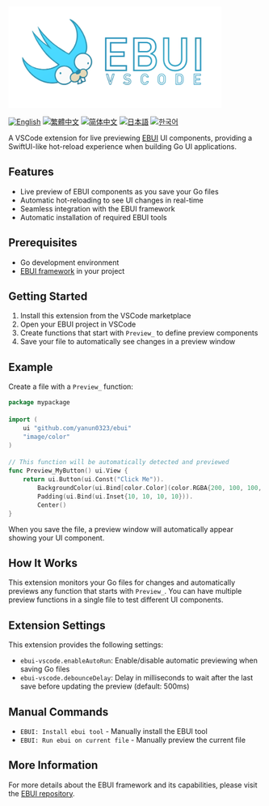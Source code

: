 <a href="."><img height="200" src="./document/ebui-vscode.png"></a>

[![English](https://img.shields.io/badge/English-Click-yellow)](README.md)
[![繁體中文](https://img.shields.io/badge/繁體中文-點擊查看-orange)](README-tw.md)
[![简体中文](https://img.shields.io/badge/简体中文-点击查看-orange)](README-cn.md)
[![日本語](https://img.shields.io/badge/日本語-クリック-青)](README-ja.md)
[![한국어](https://img.shields.io/badge/한국어-클릭-yellow)](README-ko.md)

A VSCode extension for live previewing [EBUI](https://github.com/yanun0323/ebui) UI components, providing a SwiftUI-like hot-reload experience when building Go UI applications.

## Features

- Live preview of EBUI components as you save your Go files
- Automatic hot-reloading to see UI changes in real-time
- Seamless integration with the EBUI framework
- Automatic installation of required EBUI tools

## Prerequisites

- Go development environment
- [EBUI framework](https://github.com/yanun0323/ebui) in your project

## Getting Started

1. Install this extension from the VSCode marketplace
2. Open your EBUI project in VSCode
3. Create functions that start with `Preview_` to define preview components
4. Save your file to automatically see changes in a preview window

## Example

Create a file with a `Preview_` function:

```go
package mypackage

import (
	ui "github.com/yanun0323/ebui"
	"image/color"
)

// This function will be automatically detected and previewed
func Preview_MyButton() ui.View {
	return ui.Button(ui.Const("Click Me")).
		BackgroundColor(ui.Bind[color.Color](color.RGBA{200, 100, 100, 255})).
		Padding(ui.Bind(ui.Inset{10, 10, 10, 10})).
		Center()
}
```

When you save the file, a preview window will automatically appear showing your UI component.

## How It Works

This extension monitors your Go files for changes and automatically previews any function that starts with `Preview_`. You can have multiple preview functions in a single file to test different UI components.

## Extension Settings

This extension provides the following settings:

- `ebui-vscode.enableAutoRun`: Enable/disable automatic previewing when saving Go files
- `ebui-vscode.debounceDelay`: Delay in milliseconds to wait after the last save before updating the preview (default: 500ms)

## Manual Commands

- `EBUI: Install ebui tool` - Manually install the EBUI tool
- `EBUI: Run ebui on current file` - Manually preview the current file

## More Information

For more details about the EBUI framework and its capabilities, please visit the [EBUI repository](https://github.com/yanun0323/ebui).
